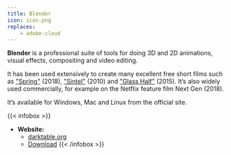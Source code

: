 ```yaml
---
title: Blender
icon: icon.png
replaces: 
    - adobe-cloud
---
```


**Blender** is a professional suite of tools for doing 3D and 2D animations, visual effects, compositing and video editing.

It has been used extensively to create many excellent free short films such as ["Spring"][spring] (2018), ["Sintel"][sintel] (2010) and ["Glass Half"][glass-half] (2015). It’s also widely used commercially, for example on the Netflix feature film Next Gen (2018).

It’s available for Windows, Mac and Linux from the official site.

{{< infobox >}}
- **Website:**
    - [darktable.org](https://www.darktable.org/)
    - [Download](https://www.darktable.org/install/)
{{< /infobox >}}

[glass-half]: https://video.blender.org/videos/watch/64222c8a-c4c7-4b3b-9850-7fb2078edcf6
[sintel]: https://video.blender.org/videos/watch/0eb052d0-fd51-43e6-aa33-ecdbf77a5d40
[spring]: https://video.blender.org/videos/watch/3d95fb3d-c866-42c8-9db1-fe82f48ccb95

